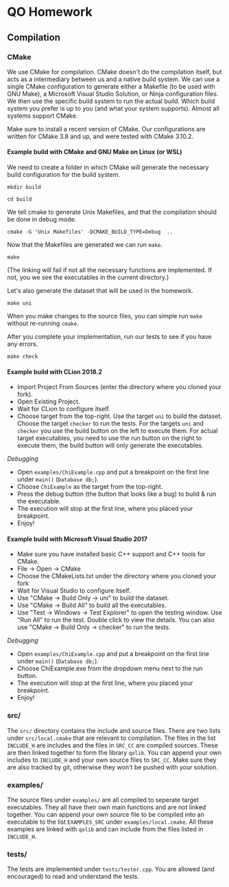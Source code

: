 # QO Homework

## Compilation

### CMake

We use CMake for compilation. CMake doesn't do the compilation itself, but acts as a intermediary between us and a native build system. We can use a single CMake configuration to generate either a Makefile (to be used with GNU Make), a Microsoft Visual Studio Solution, or Ninja configuration files. We then use the specific build system to run the actual build. Which build system you prefer is up to you (and what your system supports). Almost all systems support CMake.

Make sure to install a recent version of CMake. Our configurations are written for CMake 3.8 and up, and were tested with CMake 3.10.2.

#### Example build with CMake and GNU Make on Linux (or WSL)

We need to create a folder in which CMake will generate the necessary build configuration for the build system.

`mkdir build`

`cd build`

We tell cmake to generate Unix Makefiles, and that the compilation should be done in debug mode.

`cmake -G 'Unix Makefiles' -DCMAKE_BUILD_TYPE=Debug  ..`

Now that the Makefiles are generated we can run `make`.

`make`

(The linking will fail if not all the necessary functions are implemented. If not, you we see the executables in the current directory.)

Let's also generate the dataset that will be used in the homework.

`make uni`

When you make changes to the source files, you can simple run `make` without re-running `cmake`.

After you complete your implementation, run our tests to see if you have any errors.

`make check`

#### Example build with CLion 2018.2

* Import Project From Sources (enter the directory where you cloned your fork).
* Open Existing Project.
* Wait for CLion to configure itself.
* Choose target from the top-right. Use the target `uni` to build the dataset. Choose the target `checker` to run the tests.  For the targets `uni` and `checker` you use the build button on the left to execute them. For actual target executables, you need to use the run button on the right to execute them, the build button will only generate the executables.

_Debugging_

* Open `examples/ChiExample.cpp` and put a breakpoint on the first line under `main()` (`Database db;`).
* Choose `ChiExample` as the target from the top-right.
* Press the debug button (the button that looks like a bug) to build & run the executable.
* The execution will stop at the first line, where you placed your breakpoint.
* Enjoy!

#### Example build with Microsoft Visual Studio 2017

* Make sure you have installed basic C++ support and C++ tools for CMake.
* File -> Open -> CMake
* Choose the CMakeLists.txt under the directory where you cloned your fork
* Wait for Visual Studio to configure itself.
* Use "CMake -> Build Only -> uni" to build the dataset.
* Use "CMake -> Build All" to build all the executables.
* Use "Test -> Windows -> Test Explorer" to open the testing window. Use "Run All" to run the test. Double click to view the details. You can also use "CMake -> Build Only -> checker" to run the tests.

_Debugging_

* Open `examples/ChiExample.cpp` and put a breakpoint on the first line under `main()` (`Database db;`).
* Choose ChiExample.exe from the dropdown menu next to the run button.
* The execution will stop at the first line, where you placed your breakpoint.
* Enjoy!

### src/

The `src/` directory contains the include and source files. There are two lists under `src/local.cmake` that are relevant to compilation. The files in the list `INCLUDE_H` are includes and the files in `SRC_CC` are compiled sources. These are then linked together to form the library `qolib`. You can append your own includes to `INCLUDE_H` and your own source files to `SRC_CC`. Make sure they are also tracked by git, otherwise they won't be pushed with your solution.

### examples/

The source files under `examples/` are all compiled to seperate target executables. They all have their own main functions and are not linked together. You can append your own source file to be compiled into an executable to the list `EXAMPLES_SRC` under `examples/local.cmake`. All these examples are linked with `qolib` and can include from the files listed in `INCLUDE_H`.

### tests/

The tests are implemented under `tests/tester.cpp`. You are allowed (and encouraged) to read and understand the tests.
